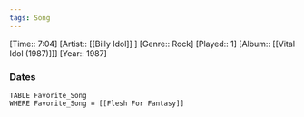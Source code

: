 ```yaml
---
tags: Song  
---
```

[Time:: 7:04]
[Artist:: [[Billy Idol]] ]
[Genre:: Rock]
[Played:: 1]
[Album:: [[Vital Idol (1987)]]]
[Year:: 1987]
### Dates
````dataview
TABLE Favorite_Song
WHERE Favorite_Song = [[Flesh For Fantasy]]
````